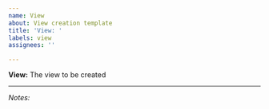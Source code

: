 ```yaml
---
name: View
about: View creation template
title: 'View: '
labels: view
assignees: ''

---
```


**View:**
The view to be created

---
*Notes:*
